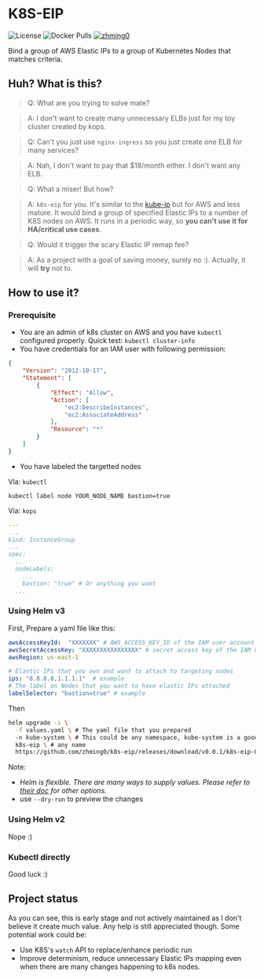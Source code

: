 # K8S-EIP

![License](https://img.shields.io/github/license/zhming0/k8s-eip?link=https://github.com/zhming0/k8s-eip/blob/master/LICENSE)
![Docker Pulls](https://img.shields.io/docker/pulls/zhming0/k8s-eip?link=https://hub.docker.com/repository/docker/zhming0/k8s-eip)
[![zhming0](https://circleci.com/gh/zhming0/k8s-eip.svg?style=svg)](https://circleci.com/gh/zhming0/k8s-eip)

Bind a group of AWS Elastic IPs to a group of Kubernetes Nodes that matches criteria.

## Huh? What is this?

> Q: What are you trying to solve mate?

> A: I don't want to create many unnecessary ELBs just for my toy cluster created by kops.

> Q: Can't you just use `nginx-ingress` so you just create one ELB for many services?

> A: Nah, I don't want to pay that $18/month either. I don't want any ELB.

> Q: What a miser! But how?

> A:
`k8s-eip` for you.
It's similar to the [kube-ip](https://github.com/doitintl/kubeip) but for AWS and less mature.
It would bind a group of specified Elastic IPs to a number of K8S nodes on AWS.
It runs in a periodic way, so **you can't use it for HA/critical use cases**.

> Q: Would it trigger the scary Elastic IP remap fee?

> A: As a project with a goal of saving money, surely no :).
Actually, it will **try** not to.

## How to use it?

### Prerequisite

* You are an admin of k8s cluster on AWS and you have `kubectl` configured properly.
Quick test: `kubectl cluster-info`
* You have credentials for an IAM user with following permission:
```json
{
    "Version": "2012-10-17",
    "Statement": [
        {
            "Effect": "Allow",
            "Action": [
                "ec2:DescribeInstances",
                "ec2:AssociateAddress"
            ],
            "Resource": "*"
        }
    ]
}
```
* You have labeled the targetted nodes

Via: `kubectl`

```
kubectl label node YOUR_NODE_NAME bastion=true
```

Via: `kops`

```yaml
---
...
kind: InstanceGroup
...
spec:
  ...
  nodeLabels:
    ...
    bastion: "true" # Or anything you want
  ...

```

### Using Helm v3

First, Prepare a yaml file like this:
```yaml
awsAccessKeyId:  "XXXXXXX" # AWS_ACCESS_KEY_ID of the IAM user account
awsSecretAccessKey: "XXXXXXXXXXXXXXXX" # secret access key of the IAM user account
awsRegion: us-east-1

# Elastic IPs that you own and want to attach to targeting nodes
ips: "8.8.8.8,1.1.1.1"  # example
# The label on Nodes that you want to have elastic IPs attached
labelSelector: "bastion=true" # example
```

Then

```bash
helm upgrade -i \
  -f values.yaml \ # The yaml file that you prepared
  -n kube-system \ # This could be any namespace, kube-system is a good idea
  k8s-eip \ # any name
  https://github.com/zhming0/k8s-eip/releases/download/v0.0.1/k8s-eip-0.0.1.tgz
```

Note:
- *Helm is flexible.
There are many ways to supply values.
Please refer to [their doc](https://helm.sh/docs/intro/using_helm/#customizing-the-chart-before-installing)
for other options.*
- use `--dry-run` to preview the changes

### Using Helm v2

Nope :)

### Kubectl directly

Good luck :)

## Project status

As you can see, this is early stage and not actively maintained
as I don't believe it create much value.
Any help is still appreciated though.
Some potential work could be:

- Use K8S's `watch` API to replace/enhance periodic run
- Improve determinism, reduce unnecessary Elastic IPs mapping even when
there are many changes happening to k8s nodes.
